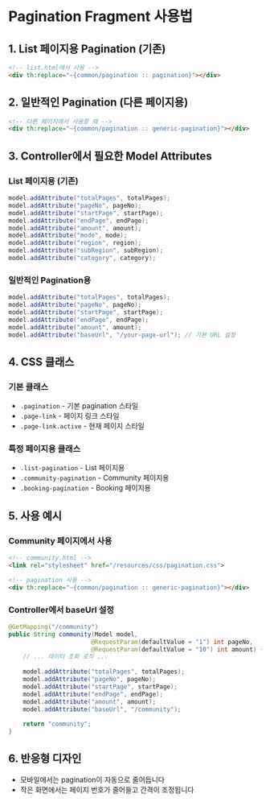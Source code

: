 # Pagination Fragment 사용법

## 1. List 페이지용 Pagination (기존)
```html
<!-- list.html에서 사용 -->
<div th:replace="~{common/pagination :: pagination}"></div>
```

## 2. 일반적인 Pagination (다른 페이지용)
```html
<!-- 다른 페이지에서 사용할 때 -->
<div th:replace="~{common/pagination :: generic-pagination}"></div>
```

## 3. Controller에서 필요한 Model Attributes

### List 페이지용 (기존)
```java
model.addAttribute("totalPages", totalPages);
model.addAttribute("pageNo", pageNo);
model.addAttribute("startPage", startPage);
model.addAttribute("endPage", endPage);
model.addAttribute("amount", amount);
model.addAttribute("mode", mode);
model.addAttribute("region", region);
model.addAttribute("subRegion", subRegion);
model.addAttribute("category", category);
```

### 일반적인 Pagination용
```java
model.addAttribute("totalPages", totalPages);
model.addAttribute("pageNo", pageNo);
model.addAttribute("startPage", startPage);
model.addAttribute("endPage", endPage);
model.addAttribute("amount", amount);
model.addAttribute("baseUrl", "/your-page-url"); // 기본 URL 설정
```

## 4. CSS 클래스

### 기본 클래스
- `.pagination` - 기본 pagination 스타일
- `.page-link` - 페이지 링크 스타일
- `.page-link.active` - 현재 페이지 스타일

### 특정 페이지용 클래스
- `.list-pagination` - List 페이지용
- `.community-pagination` - Community 페이지용
- `.booking-pagination` - Booking 페이지용

## 5. 사용 예시

### Community 페이지에서 사용
```html
<!-- community.html -->
<link rel="stylesheet" href="/resources/css/pagination.css">

<!-- pagination 사용 -->
<div th:replace="~{common/pagination :: generic-pagination}"></div>
```

### Controller에서 baseUrl 설정
```java
@GetMapping("/community")
public String community(Model model, 
                       @RequestParam(defaultValue = "1") int pageNo,
                       @RequestParam(defaultValue = "10") int amount) {
    // ... 데이터 조회 로직 ...
    
    model.addAttribute("totalPages", totalPages);
    model.addAttribute("pageNo", pageNo);
    model.addAttribute("startPage", startPage);
    model.addAttribute("endPage", endPage);
    model.addAttribute("amount", amount);
    model.addAttribute("baseUrl", "/community");
    
    return "community";
}
```

## 6. 반응형 디자인
- 모바일에서는 pagination이 자동으로 줄어듭니다
- 작은 화면에서는 페이지 번호가 줄어들고 간격이 조정됩니다

